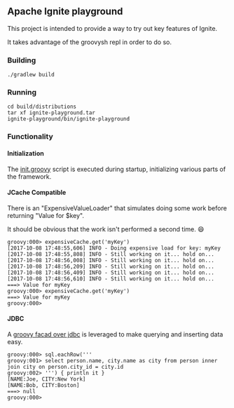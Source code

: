 ## Apache Ignite playground

This project is intended to provide a way to try out key features of Ignite.

It takes advantage of the groovysh repl in order to do so.

### Building

```
./gradlew build
```

### Running

```
cd build/distributions
tar xf ignite-playground.tar
ignite-playground/bin/ignite-playground
```

### Functionality

#### Initialization

The [init.groovy](src/main/dist/conf/init.groovy) script is executed during startup, initializing
various parts of the framework.

#### JCache Compatible

There is an "ExpensiveValueLoader" that simulates doing some work before returning "Value for $key".

It should be obvious that the work isn't performed a second time. :smile:

```
groovy:000> expensiveCache.get('myKey')
[2017-10-08 17:48:55,606] INFO - Doing expensive load for key: myKey
[2017-10-08 17:48:55,808] INFO - Still working on it... hold on...
[2017-10-08 17:48:56,008] INFO - Still working on it... hold on...
[2017-10-08 17:48:56,209] INFO - Still working on it... hold on...
[2017-10-08 17:48:56,409] INFO - Still working on it... hold on...
[2017-10-08 17:48:56,610] INFO - Still working on it... hold on...
===> Value for myKey
groovy:000> expensiveCache.get('myKey')
===> Value for myKey
groovy:000>
```

#### JDBC

A [groovy facad over jdbc](http://docs.groovy-lang.org/latest/html/api/groovy/sql/Sql.html) is leveraged to make querying and inserting data easy.

```
groovy:000> sql.eachRow('''
groovy:001> select person.name, city.name as city from person inner join city on person.city_id = city.id
groovy:002> ''') { println it }
[NAME:Joe, CITY:New York]
[NAME:Bob, CITY:Boston]
===> null
groovy:000>
```